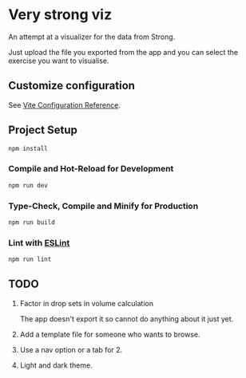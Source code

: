 # Very strong viz

An attempt at a visualizer for the data from Strong.

Just upload the file you exported from the app and you can select the exercise you want to visualise.


## Customize configuration

See [Vite Configuration Reference](https://vitejs.dev/config/).

## Project Setup

```sh
npm install
```

### Compile and Hot-Reload for Development

```sh
npm run dev
```

### Type-Check, Compile and Minify for Production

```sh
npm run build
```

### Lint with [ESLint](https://eslint.org/)

```sh
npm run lint
```

## TODO

1. Factor in drop sets in volume calculation

    The app doesn't export it so cannot do anything about it just yet.
2. Add a template file for someone who wants to browse.
3. Use a nav option or a tab for 2.
4. Light and dark theme. 
